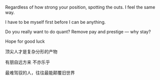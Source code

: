 Regardless of how strong your position, spotting the outs. I feel the same way.

I have to be myself first before I can be anything.

Do you really want to do quant? Remove pay and prestige — why stay?

Hope for good luck

顶尖人才是复杂分形的产物

有朋自远方来 不亦乐乎

最难驾驭的人，往往最能颠覆旧世界

